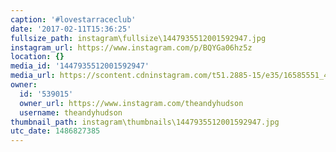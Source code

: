 ```yaml
---
caption: '#lovestarraceclub'
date: '2017-02-11T15:36:25'
fullsize_path: instagram\fullsize\1447935512001592947.jpg
instagram_url: https://www.instagram.com/p/BQYGa06hz5z
location: {}
media_id: '1447935512001592947'
media_url: https://scontent.cdninstagram.com/t51.2885-15/e35/16585551_407739279569288_3271487292421701632_n.jpg?ig_cache_key=MTQ0NzkzNTUxMjAwMTU5Mjk0Nw%3D%3D.2
owner:
  id: '539015'
  owner_url: https://www.instagram.com/theandyhudson
  username: theandyhudson
thumbnail_path: instagram\thumbnails\1447935512001592947.jpg
utc_date: 1486827385
---
```


